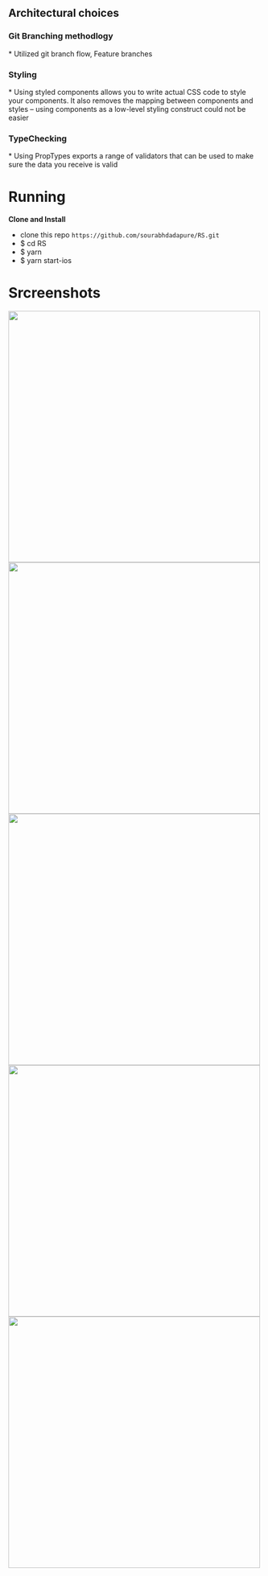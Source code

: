 


<H2> Architectural choices </H2>
<H3>Git Branching methodlogy</H3>
* Utilized git branch flow, Feature branches
<H3>Styling</H3>
* Using styled components allows you to write actual CSS code to style your components. It also removes the mapping between components and styles – using components as a low-level styling construct could not be easier
<H3>TypeChecking</H3>
* Using PropTypes exports a range of validators that can be used to make sure the data you receive is valid

<H1> Running </H1>
<b> Clone and Install </b>

* clone this repo `https://github.com/sourabhdadapure/RS.git`
* $ cd RS
* $ yarn
* $ yarn start-ios



<H1>Srcreenshots</H1>

<img src="screenShots/Simulator Screen Shot - iPhone XR - 2019-02-20 at 01.40.30.png" width=500/>

<img src="screenShots/Simulator Screen Shot - iPhone XR - 2019-02-20 at 01.40.31.png" width=500/>

<img src="screenShots/Simulator Screen Shot - iPhone XR - 2019-02-20 at 02.02.58.png" width=500/>

<img src="screenShots/Simulator Screen Shot - iPhone XR - 2019-02-20 at 02.03.09.png" width=500/>

<img src="screenShots/Simulator Screen Shot - iPhone XR - 2019-02-20 at 02.03.23.png" width=500/>





